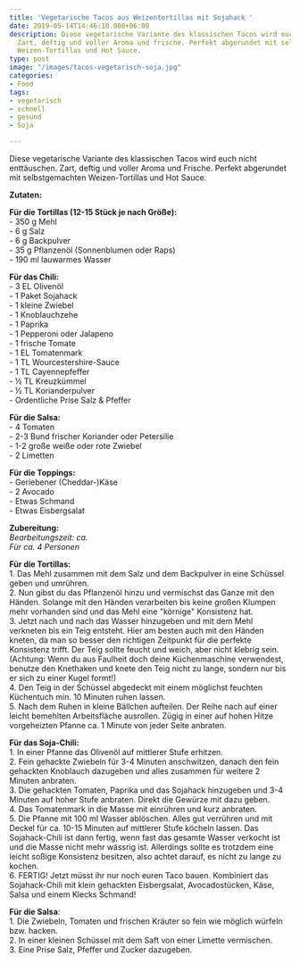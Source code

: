 ```yaml
---
title: 'Vegetarische Tacos aus Weizentortillas mit Sojahack '
date: 2019-05-14T14:46:10.000+06:00
description: Diese vegetarische Variante des klassischen Tacos wird euch nicht enttäuschen.
  Zart, deftig und voller Aroma und frische. Perfekt abgerundet mit selbstgemachten
  Weizen-Tortillas und Hot Sauce.
type: post
image: "/images/tacos-vegetarisch-soja.jpg"
categories:
- Food
tags:
- vegetarisch
- schnell
- gesund
- Soja

---
```

Diese vegetarische Variante des klassischen Tacos wird euch nicht enttäuschen. Zart, deftig und voller Aroma und Frische. Perfekt abgerundet mit selbstgemachten Weizen-Tortillas und Hot Sauce.

**Zutaten:**

**Für die Tortillas (12-15 Stück je nach Größe):**  
\- 350 g Mehl  
\- 6 g Salz  
\- 6 g Backpulver  
\- 35 g Pflanzenöl (Sonnenblumen oder Raps)  
\- 190 ml lauwarmes Wasser

**Für das Chili:**  
\- 3 EL Olivenöl  
\- 1 Paket Sojahack  
\- 1 kleine Zwiebel  
\- 1 Knoblauchzehe  
\- 1 Paprika  
\- 1 Pepperoni oder Jalapeno  
\- 1 frische Tomate  
\- 1 EL Tomatenmark  
\- 1 TL Wourcestershire-Sauce  
\- 1 TL Cayennepfeffer  
\- ½ TL Kreuzkümmel  
\- ½ TL Korianderpulver  
\- Ordentliche Prise Salz & Pfeffer

**Für die Salsa:**  
\- 4 Tomaten  
\- 2-3 Bund frischer Koriander oder Petersilie  
\- 1-2 große weiße oder rote Zwiebel  
\- 2 Limetten

**Für die Toppings:**  
\- Geriebener (Cheddar-)Käse  
\- 2 Avocado  
\- Etwas Schmand  
\- Etwas Eisbergsalat

**Zubereitung:**  
_Bearbeitungszeit: ca.  
Für ca. 4 Personen_

**Für die Tortillas:**  
1\. Das Mehl zusammen mit dem Salz und dem Backpulver in eine Schüssel geben und umrühren.  
2\. Nun gibst du das Pflanzenöl hinzu und vermischst das Ganze mit den Händen. Solange mit den Händen verarbeiten bis keine großen Klumpen mehr vorhanden sind und das Mehl eine "körnige" Konsistenz hat.  
3\. Jetzt nach und nach das Wasser hinzugeben und mit dem Mehl verkneten bis ein Teig entsteht. Hier am besten auch mit den Händen kneten, da man so besser den richtigen Zeitpunkt für die perfekte Konsistenz trifft. Der Teig sollte feucht und weich, aber nicht klebrig sein. (Achtung: Wenn du aus Faulheit doch deine Küchenmaschine verwendest, benutze den Knethaken und knete den Teig nicht zu lange, sondern nur bis er sich zu einer Kugel formt!)  
4\. Den Teig in der Schüssel abgedeckt mit einem möglichst feuchten Küchentuch min. 10 Minuten ruhen lassen.  
5\. Nach dem Ruhen in kleine Bällchen aufteilen. Der Reihe nach  auf einer leicht bemehlten Arbeitsfläche ausrollen. Zügig in einer auf hohen Hitze vorgeheizten Pfanne ca. 1 Minute von jeder Seite anbraten.

**Für das Soja-Chili:**  
1\. In einer Pfanne das Olivenöl auf mittlerer Stufe erhitzen.  
2\. Fein gehackte Zwiebeln für 3-4 Minuten anschwitzen, danach den fein gehackten Knoblauch dazugeben und alles zusammen für weitere 2 Minuten anbraten.  
3\. Die gehackten Tomaten, Paprika und das Sojahack hinzugeben und 3-4 Minuten auf hoher Stufe anbraten. Direkt die Gewürze mit dazu geben.  
4\. Das Tomatenmark in die Masse mit einrühren und kurz anbraten.  
5\. Die Pfanne mit 100 ml Wasser ablöschen. Alles gut verrühren und mit Deckel für ca. 10-15 Minuten auf mittlerer Stufe köcheln lassen. Das Sojahack-Chili ist dann fertig, wenn fast das gesamte Wasser verkocht ist und die Masse nicht mehr wässrig ist. Allerdings sollte es trotzdem eine leicht soßige Konsistenz besitzen, also achtet darauf, es nicht zu lange zu kochen.  
6\. FERTIG! Jetzt müsst ihr nur noch euren Taco bauen. Kombiniert das Sojahack-Chili mit klein gehackten Eisbergsalat, Avocadostücken, Käse, Salsa und einem Klecks Schmand!

**Für die Salsa**:  
1\. Die Zwiebeln, Tomaten und frischen Kräuter so fein wie möglich würfeln bzw. hacken.  
2\. In einer kleinen Schüssel mit dem Saft von einer Limette vermischen.  
3\. Eine Prise Salz, Pfeffer und Zucker dazugeben.